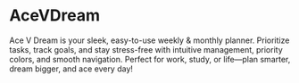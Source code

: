# AceVDream
Ace V Dream is your sleek, easy-to-use weekly &amp; monthly planner. Prioritize tasks, track goals, and stay stress-free with intuitive management, priority colors, and smooth navigation. Perfect for work, study, or life—plan smarter, dream bigger, and ace every day!
